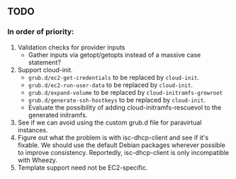 ## TODO ##

### In order of priority: ###

1. Validation checks for provider inputs
    * Gather inputs via getopt/getopts instead of a massive case statement?
2. Support cloud-init.
    * `grub.d/ec2-get-credentials` to be replaced by `cloud-init`.
    * `grub.d/ec2-run-user-data` to be replaced by `cloud-init`.
    * `grub.d/expand-volume` to be replaced by `cloud-initramfs-growroot`
    * `grub.d/generate-ssh-hostkeys` to be replaced by `cloud-init`.
    * Evaluate the possibility of adding cloud-initramfs-rescuevol to the generated initramfs.
3. See if we can avoid using the custom grub.d file for paravirtual instances.
4. Figure out what the problem is with isc-dhcp-client and see if it's fixable. We should use the default Debian packages wherever possible to improve consistency. Reportedly, isc-dhcp-client is only incompatible with Wheezy.
5. Template support need not be EC2-specific.

